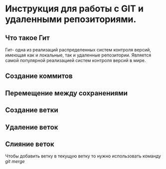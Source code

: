 # Инструкция для работы с GIT  и удаленными репозиториями.

## Что такое Гит
Гит- одна из реализаций распределенных систем контроля версий, имеющая как и локальные, так и удаленные репозитории. Является самой популярной реализацией систем контроля версий в мире.

## Создание коммитов

## Перемещение между сохранениями

## Создание ветки

## Удаление веток

## Слияние веток
Чтобы добавить ветку в текущую ветку то нужно использовать команду *git merge <name branch>*
